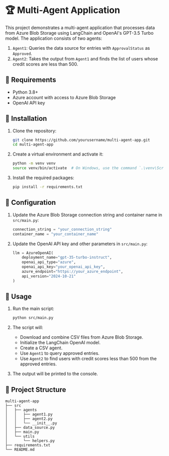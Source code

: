 # 🏆  Multi-Agent Application

This project demonstrates a multi-agent application that processes data from Azure Blob Storage using LangChain and OpenAI's GPT-3.5 Turbo model. The application consists of two agents:
1. `Agent1`: Queries the data source for entries with `ApprovalStatus` as `Approved`.
2. `Agent2`: Takes the output from `Agent1` and finds the list of users whose credit scores are less than 500.

## 🚀 Requirements

- Python 3.8+
- Azure account with access to Azure Blob Storage
- OpenAI API key

## 🚀 Installation

1. Clone the repository:
    ```sh
    git clone https://github.com/yourusername/multi-agent-app.git
    cd multi-agent-app
    ```

2. Create a virtual environment and activate it:
    ```sh
    python -m venv venv
    source venv/bin/activate  # On Windows, use the command `.\venv\Scripts\activate`
    ```

3. Install the required packages:
    ```sh
    pip install -r requirements.txt
    ```

## 🚀 Configuration

1. Update the Azure Blob Storage connection string and container name in `src/main.py`:
    ```python
    connection_string = "your_connection_string"
    container_name = "your_container_name"
    ```

2. Update the OpenAI API key and other parameters in `src/main.py`:
    ```python
    llm = AzureOpenAI(
        deployment_name="gpt-35-turbo-instruct",
        openai_api_type="azure",
        openai_api_key="your_openai_api_key",
        azure_endpoint="https://your_azure_endpoint",
        api_version="2024-10-21"
    )
    ```

## 🚀 Usage

1. Run the main script:
    ```sh
    python src/main.py
    ```

2. The script will:
    - Download and combine CSV files from Azure Blob Storage.
    - Initialize the LangChain OpenAI model.
    - Create a CSV agent.
    - Use `Agent1` to query approved entries.
    - Use `Agent2` to find users with credit scores less than 500 from the approved entries.

3. The output will be printed to the console.

## 🚀 Project Structure

```
multi-agent-app
├── src
│   ├── agents
│   │   ├── agent1.py
│   │   ├── agent2.py
│   │   └── __init__.py
│   ├── data_source.py
│   ├── main.py
│   └── utils
│       └── helpers.py
├── requirements.txt
└── README.md
```
